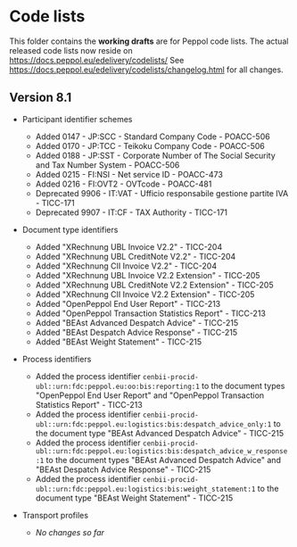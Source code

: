 # Code lists

This folder contains the **working drafts** are for Peppol code lists.
The actual released code lists now reside on https://docs.peppol.eu/edelivery/codelists/
See https://docs.peppol.eu/edelivery/codelists/changelog.html for all changes.

## Version 8.1

* Participant identifier schemes
    * Added 0147 - JP:SCC - Standard Company Code - POACC-506
    * Added 0170 - JP:TCC - Teikoku Company Code - POACC-506
    * Added 0188 - JP:SST - Corporate Number of The Social Security and Tax Number System - POACC-506
    * Added 0215 - FI:NSI - Net service ID - POACC-473
    * Added 0216 - FI:OVT2 - OVTcode - POACC-481
    * Deprecated 9906 - IT:VAT - Ufficio responsabile gestione partite IVA - TICC-171
    * Deprecated 9907 - IT:CF - TAX Authority - TICC-171

* Document type identifiers
    * Added "XRechnung UBL Invoice V2.2" - TICC-204
    * Added "XRechnung UBL CreditNote V2.2" - TICC-204
    * Added "XRechnung CII Invoice V2.2" - TICC-204
    * Added "XRechnung UBL Invoice V2.2 Extension" - TICC-205
    * Added "XRechnung UBL CreditNote V2.2 Extension" - TICC-205
    * Added "XRechnung CII Invoice V2.2 Extension" - TICC-205
    * Added "OpenPeppol End User Report" - TICC-213
    * Added "OpenPeppol Transaction Statistics Report" - TICC-213
    * Added "BEAst Advanced Despatch Advice" - TICC-215
    * Added "BEAst Despatch Advice Response" - TICC-215
    * Added "BEAst Weight Statement" - TICC-215

* Process identifiers
    * Added the process identifier <code>cenbii-procid-ubl::urn:fdc:peppol.eu:oo:bis:reporting:1</code> to the document types "OpenPeppol End User Report" and "OpenPeppol Transaction Statistics Report" - TICC-213
    * Added the process identifier <code>cenbii-procid-ubl::urn:fdc:peppol.eu:logistics:bis:despatch_advice_only:1</code> to the document type "BEAst Advanced Despatch Advice" - TICC-215
    * Added the process identifier <code>cenbii-procid-ubl::urn:fdc:peppol.eu:logistics:bis:despatch_advice_w_response:1</code> to the document types "BEAst Advanced Despatch Advice" and "BEAst Despatch Advice Response" - TICC-215
    * Added the process identifier <code>cenbii-procid-ubl::urn:fdc:peppol.eu:logistics:bis:weight_statement:1</code> to the document type "BEAst Weight Statement" - TICC-215
    

* Transport profiles
    * *No changes so far*
